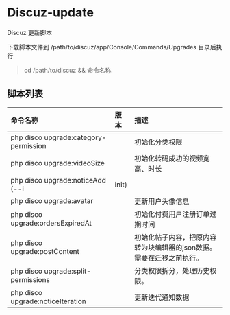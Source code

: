 # Discuz-update

Discuz 更新脚本

下载脚本文件到 /path/to/discuz/app/Console/Commands/Upgrades 目录后执行

> cd /path/to/discuz && 命令名称

## 脚本列表

| 命令名称                                | 版本  | 描述                    |
| :------------------------------------- | :----| :-------------------   |
|  php disco upgrade:category-permission |      | 初始化分类权限           |
|  php disco upgrade:videoSize           |      | 初始化转码成功的视频宽高、时长      |
|  php disco upgrade:noticeAdd {--i|init} |      | 初始化/新增通知类型数据格式      |
|  php disco upgrade:avatar              |      | 更新用户头像信息            |
|  php disco upgrade:ordersExpiredAt     |      | 初始化付费用户注册订单过期时间            |
|  php disco upgrade:postContent         |      | 初始化帖子内容，把原内容转为块编辑器的json数据。需要在迁移之前执行。    |
|  php disco upgrade:split-permissions   |      | 分类权限拆分，处理历史权限。  |
|  php disco upgrade:noticeIteration     |      | 更新迭代通知数据  |
